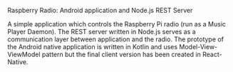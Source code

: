 Raspberry Radio: Android application and Node.js REST Server

A simple application which controls the Raspberry Pi radio (run as a Music Player Daemon). The REST server written in Node.js serves as a communication layer between application and the radio. The prototype of the Android native application is written in Kotlin and uses Model-View-ViewModel pattern but the final client version has been created in React-Native.
